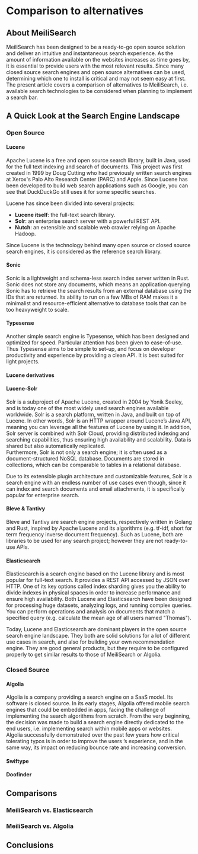 # Comparison to alternatives

## About MeiliSearch

MeiliSearch has been designed to be a ready-to-go open source solution and deliver an intuitive and instantaneous search experience. As the amount of information available on the websites increases as time goes by, it is essential to provide users with the most relevant results. Since many closed source search engines and open source alternatives can be used, determining which one to install is critical and may not seem easy at first.  
The present article covers a comparison of alternatives to MeiliSearch, i.e. available search technologies to be considered when planning to implement a search bar.  


## A Quick Look at the Search Engine Landscape

### Open Source

#### Lucene

Apache Lucene is a free and open source search library, built in Java, used for the full text indexing and search of documents. This project was first created in 1999 by Doug Cutting who had previously written search engines at Xerox's Palo Alto Research Center (PARC) and Apple. Since Lucene has been developed to build web search applications such as Google, you can see that DuckDuckGo still uses it for some specific searches.  

Lucene has since been divided into several projects:  
* **Lucene itself**: the full-text search library.  
* **Solr**: an enterprise search server with a powerful REST API.  
* **Nutch**: an extensible and scalable web crawler relying on Apache Hadoop.  

Since Lucene is the technology behind many open source or closed source search engines, it is considered as the reference search library.  

#### Sonic

Sonic is a lightweight and schema-less search index server written in Rust. Sonic does not store any documents, which means an application querying Sonic has to retrieve the search results from an external database using the IDs that are returned. Its ability to run on a few MBs of RAM makes it a minimalist and resource-efficient alternative to database tools that can be too heavyweight to scale.  

#### Typesense

Another simple search engine is Typesense, which has been designed and optimized for speed. Particular attention has been given to ease-of-use. Thus Typesense aims to be simple to set-up, and focus on developer productivity and experience by providing a clean API. It is best suited for light projects.  

#### Lucene derivatives

#### Lucene-Solr

Solr is a subproject of Apache Lucene, created in 2004 by Yonik Seeley, and is today one of the most widely used search engines available worldwide. Solr is a search platform, written in Java, and built on top of Lucene. In other words, Solr is an HTTP wrapper around Lucene’s Java API, meaning you can leverage all the features of Lucene by using it. In addition, Solr server is combined with Solr Cloud, providing distributed indexing and searching capabilities, thus ensuring high availability and scalability. Data is shared but also automatically replicated.  
Furthermore, Solr is not only a search engine; it is often used as a document-structured NoSQL database. Documents are stored in collections, which can be comparable to tables in a relational database.  

Due to its extensible plugin architecture and customizable features, Solr is a search engine with an endless number of use cases even though, since it can index and search documents and email attachments, it is specifically popular for enterprise search.  

#### Bleve & Tantivy

Bleve and Tantivy are search engine projects, respectively written in Golang and Rust, inspired by Apache Lucene and its algorithms (e.g. tf-idf, short for term frequency inverse document frequency). Such as Lucene, both are libraries to be used for any search project; however they are not ready-to-use APIs.  

#### Elasticsearch

Elasticsearch is a search engine based on the Lucene library and is most popular for full-text search. It provides a REST API accessed by JSON over HTTP. One of its key options called index sharding gives you the ability to divide indexes in physical spaces in order to increase performance and ensure high availability. Both Lucene and Elasticsearch have been designed for processing huge datasets, analyzing logs, and running complex queries. You can perform operations and analysis on documents that match a specified query (e.g. calculate the mean age of all users named "Thomas").  

Today, Lucene and Elasticsearch are dominant players in the open source search engine landscape. They both are solid solutions for a lot of different use cases in search, and also for building your own recommendation engine. They are good general products, but they require to be configured properly to get similar results to those of MeiliSearch or Algolia.  


### Closed Source

#### Algolia

Algolia is a company providing a search engine on a SaaS model. Its software is closed source. In its early stages, Algolia offered mobile search engines that could be embedded in apps, facing the challenge of implementing the search algorithms from scratch. From the very beginning, the decision was made to build a search engine directly dedicated to the end users, i.e. implementing search within mobile apps or websites.  
Algolia successfully demonstrated over the past few years how critical tolerating typos is in order to improve the users ’s experience, and in the same way, its impact on reducing bounce rate and increasing conversion.  

#### Swiftype

#### Doofinder

## Comparisons

### MeiliSearch vs. Elasticsearch

### MeiliSearch vs. Algolia

## Conclusions

